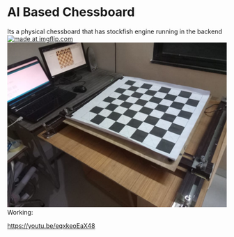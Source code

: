 # AI Based Chessboard

Its a physical chessboard that has stockfish engine running in the backend
<a href="https://imgflip.com/gif/3oxrq4"><img src="https://i.imgflip.com/3oxrq4.gif" title="made at imgflip.com"/></a>
![](Cover.jpg)
Working: 

https://youtu.be/eqxkeoEaX48
